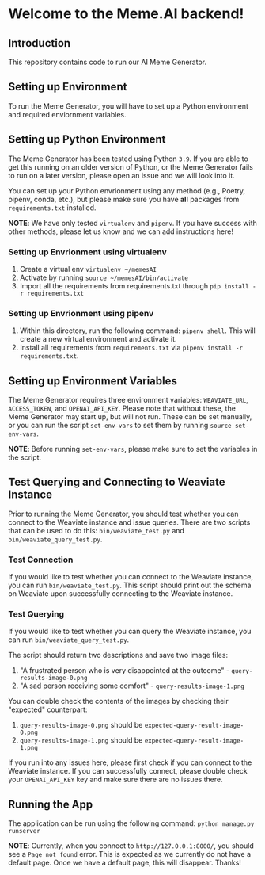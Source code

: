 # Welcome to the Meme.AI backend!

## Introduction

This repository contains code to run our AI Meme Generator.

## Setting up Environment

To run the Meme Generator, you will have to set up a Python environment and required enviornment variables.

## Setting up Python Environment

The Meme Generator has been tested using Python `3.9`.
If you are able to get this running on an older version of Python, or the Meme Generator fails to run
on a later version, please open an issue and we will look into it.

You can set up your Python envrionment using any method (e.g., Poetry, pipenv, conda, etc.), but please
make sure you have **all** packages from `requirements.txt` installed. 

**NOTE**: We have only tested `virtualenv` and `pipenv`. 
If you have success with other methods, please let us know and we can add instructions here!

### Setting up Envrionment using virtualenv

1. Create a virtual env `virtualenv ~/memesAI`
2. Activate by running `source ~/memesAI/bin/activate`
3. Import all the requirements from requirements.txt through `pip install -r requirements.txt`

### Setting up Envrionment using pipenv

1. Within this directory, run the following command: `pipenv shell`. This will create a new virtual environment and
activate it.
2. Install all requirements from `requirements.txt` via `pipenv install -r requirements.txt`.

## Setting up Environment Variables

The Meme Generator requires three environment variables: `WEAVIATE_URL`, `ACCESS_TOKEN`, and `OPENAI_API_KEY`.
Please note that without these, the Meme Generator may start up, but will not run.
These can be set manually, or you can run the script `set-env-vars` to set them by running `source set-env-vars`.

**NOTE**: Before running `set-env-vars`, please make sure to set the variables in the script.

## Test Querying and Connecting to Weaviate Instance

Prior to running the Meme Generator, you should test whether you can connect to the Weaviate instance and issue queries.
There are two scripts that can be used to do this: `bin/weaviate_test.py` and `bin/weaviate_query_test.py`.

### Test Connection
If you would like to test whether you can connect to the Weaviate instance, you can run `bin/weaviate_test.py`. 
This script should print out the schema on Weaviate upon successfully connecting to the Weaviate instance.

### Test Querying
If you would like to test whether you can query the Weaviate instance, you can run `bin/weaviate_query_test.py`. 

The script should return two descriptions and save two image files:
1. "A frustrated person who is very disappointed at the outcome" -  `query-results-image-0.png`
2. "A sad person receiving some comfort" - `query-results-image-1.png`

You can double check the contents of the images by checking their "expected" counterpart:
1. `query-results-image-0.png` should be `expected-query-result-image-0.png`
2. `query-results-image-1.png` should be `expected-query-result-image-1.png`

If you run into any issues here, please first check if you can connect to the Weaviate instance. 
If you can successfully connect, please double check your `OPENAI_API_KEY` key and make sure there are no issues there.

## Running the App

The application can be run using the following command: `python manage.py runserver`

**NOTE**: Currently, when you connect to `http://127.0.0.1:8000/`, you should see a `Page not found` error. 
This is expected as we currently do not have a default page.
Once we have a default page, this will disappear.
Thanks!